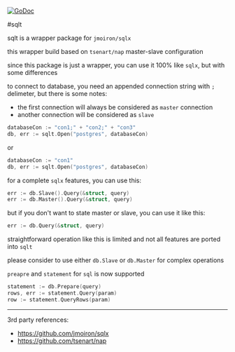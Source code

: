 [![GoDoc](https://godoc.org/github.com/sameervitian/sqlt?status.svg)](https://godoc.org/github.com/sameervitian/sqlt)

#sqlt

sqlt is a wrapper package for `jmoiron/sqlx`

this wrapper build based on `tsenart/nap` master-slave configuration

since this package is just a wrapper, you can use it 100% like `sqlx`, but with some differences

to connect to database, you need an appended connection string with `;` delimeter, but there is some notes:
* the first connection will always be considered as `master` connection
* another connection will be considered as `slave`

```go
databaseCon := "con1;" + "con2;" + "con3"
db, err := sqlt.Open("postgres", databaseCon)
```

or

```go
databaseCon := "con1"
db, err := sqlt.Open("postgres", databaseCon)
```

for a complete `sqlx` features, you can use this:

```go
err := db.Slave().Query(&struct, query)
err := db.Master().Query(&struct, query)
```

but if you don't want to state master or slave, you can use it like this:

```go
err := db.Query(&struct, query)
```

straightforward operation like this is limited and not all features are ported into `sqlt`

please consider to use either `db.Slave` or `db.Master` for complex operations

`preapre` and `statement` for `sql` is now supported

```go
statement := db.Prepare(query)
rows, err := statement.Query(param)
row := statement.QueryRows(param)
```

----------------------------------

3rd party references:
* https://github.com/jmoiron/sqlx
* https://github.com/tsenart/nap
